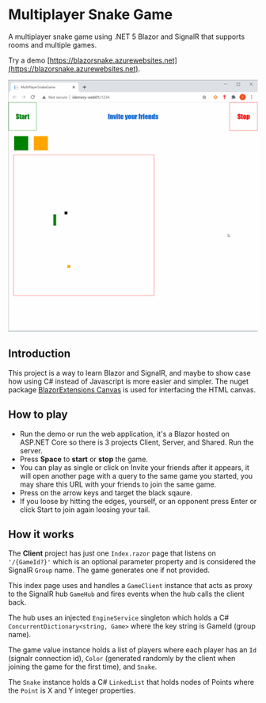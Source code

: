 # Multiplayer Snake Game
A multiplayer snake game using .NET 5 Blazor and SignalR that supports rooms and multiple games.

Try a demo [https://blazorsnake.azurewebsites.net](https://blazorsnake.azurewebsites.net).

![Multiplayer Snake Game](./MultiplayerSnakeGame.gif)

## Introduction
This project is a way to learn Blazor and SignalR, and maybe to show case how using C# instead of Javascript is more easier and simpler. The nuget package [BlazorExtensions Canvas](https://github.com/BlazorExtensions/Canvas) is used for interfacing the HTML canvas.

## How to play
- Run the demo or run the web application, it's a Blazor hosted on ASP.NET Core so there is 3 projects Client, Server, and Shared. Run the server.
- Press **Space** to **start** or **stop** the game.
- You can play as single or click on Invite your friends after it appears, it will open another page with a query to the same game you started, you may share this URL with your friends to join the same game.
- Press on the arrow keys and target the black sqaure.
- If you loose by hitting the edges, yourself, or an opponent press Enter or click Start to join again loosing your tail.

## How it works
The **Client** project has just one `Index.razor` page that listens on `'/{GameId?}'` which is an optional parameter property and is considered the SignalR `Group` name. The game generates one if not provided.

This index page uses and handles a `GameClient` instance that acts as proxy to the SignalR hub `GameHub` and fires events when the hub calls the client back.

The hub uses an injected `EngineService` singleton which holds a C# `ConcurrentDictionary<string, Game>` where the key string is GameId (group name).

The game value instance holds a list of players where each player has an `Id` (signalr connection id), `Color` (generated randomly by the client when joining the game for the first time), and `Snake`.

The `Snake` instance holds a C# `LinkedList` that holds nodes of Points where the `Point` is X and Y integer properties.


